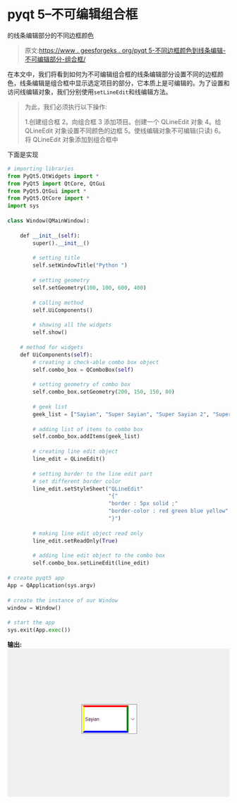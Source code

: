# pyqt 5–不可编辑组合框

的线条编辑部分的不同边框颜色

> 原文:[https://www . geesforgeks . org/pyqt 5-不同边框颜色到线条编辑-不可编辑部分-组合框/](https://www.geeksforgeeks.org/pyqt5-different-border-color-to-lineedit-part-for-non-editable-combo-box/)

在本文中，我们将看到如何为不可编辑组合框的线条编辑部分设置不同的边框颜色，线条编辑是组合框中显示选定项目的部分，它本质上是可编辑的。为了设置和访问线编辑对象，我们分别使用`setLineEdit`和线编辑方法。

> 为此，我们必须执行以下操作:
> 
> 1.创建组合框
> 2。向组合框
> 3 添加项目。创建一个 QLineEdit 对象
> 4。给 QLineEdit 对象设置不同颜色的边框
> 5。使线编辑对象不可编辑(只读)
> 6。将 QLineEdit 对象添加到组合框中

下面是实现

```py
# importing libraries
from PyQt5.QtWidgets import * 
from PyQt5 import QtCore, QtGui
from PyQt5.QtGui import * 
from PyQt5.QtCore import * 
import sys

class Window(QMainWindow):

    def __init__(self):
        super().__init__()

        # setting title
        self.setWindowTitle("Python ")

        # setting geometry
        self.setGeometry(100, 100, 600, 400)

        # calling method
        self.UiComponents()

        # showing all the widgets
        self.show()

    # method for widgets
    def UiComponents(self):
        # creating a check-able combo box object
        self.combo_box = QComboBox(self)

        # setting geometry of combo box
        self.combo_box.setGeometry(200, 150, 150, 80)

        # geek list
        geek_list = ["Sayian", "Super Sayian", "Super Sayian 2", "Super Sayian B"]

        # adding list of items to combo box
        self.combo_box.addItems(geek_list)

        # creating line edit object
        line_edit = QLineEdit()

        # setting border to the line edit part
        # set different border color
        line_edit.setStyleSheet("QLineEdit"
                                "{"
                                "border : 5px solid ;"
                                "border-color : red green blue yellow"
                                "}")

        # making line edit object read only
        line_edit.setReadOnly(True)

        # adding line edit object to the combo box
        self.combo_box.setLineEdit(line_edit)

# create pyqt5 app
App = QApplication(sys.argv)

# create the instance of our Window
window = Window()

# start the app
sys.exit(App.exec())
```

**输出:**
![](img/62e789fd9b8cf9797e0c91d05e1a29dc.png)